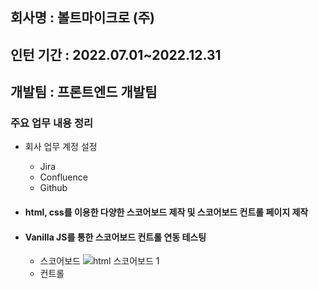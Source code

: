 ## 회사명 : 볼트마이크로 (주)
## 인턴 기간 : 2022.07.01~2022.12.31
## 개발팀 : 프론트엔드 개발팀

### 주요 업무 내용 정리
* 회사 업무 계정 설정
  * Jira
  * Confluence
  * Github
  
* #### html, css를 이용한 다양한 스코어보드 제작 및 스코어보드 컨트롤 페이지 제작
* #### Vanilla JS를 통한 스코어보드 컨트롤 연동 테스팅
  * 스코어보드
![html 스코어보드 1](https://user-images.githubusercontent.com/90994001/212015653-ae1787cf-98be-4fb7-b798-e20cca86539f.png)
  * 컨트롤
  
